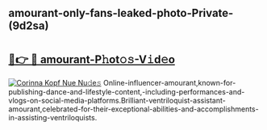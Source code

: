 ## amourant-only-fans​-leaked-photo​-Private-(9d2sa)


# <h2><a href="https://mediaupload.pro?title=amourant&ref=git">🔗👉 🔴 amourant-P𝚑ot𝚘𝚜-V𝚒d𝚎o</a></h2>

[![Corinna Kopf Nue Nu𝚍e𝚜](https://i.imgur.com/0qMVB7G.gif)](https://mediaupload.pro?title=amourant&ref=git)
Online-influencer-amourant,known-for-publishing-dance-and-lifestyle-content,-including-performances-and-vlogs-on-social-media-platforms.Brilliant-ventriloquist-assistant-amourant,celebrated-for-their-exceptional-abilities-and-accomplishments-in-assisting-ventriloquists.  